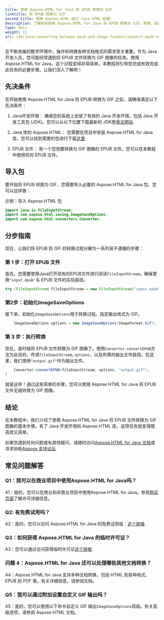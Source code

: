 ```yaml
---
title: 使用 Aspose.HTML for Java 将 EPUB 转换为 GIF
linktitle: 将 EPUB 转换为 GIF
second_title: 使用 Aspose.HTML 进行 Java HTML 处理
description: 了解如何使用 Aspose.HTML for Java 将 EPUB 转换为 GIF。简单、高效、可靠。
type: docs
weight: 11
url: /zh/java/converting-between-epub-and-image-formats/convert-epub-to-gif/
---
```

在不断发展的数字环境中，操作和转换各种文档格式的需求至关重要。作为 Java 开发人员，您可能经常遇到将 EPUB 文件转换为 GIF 图像的任务。使用 Aspose.HTML for Java，这个过程变得非常简单。本教程将引导您完成有效完成此任务的必要步骤。让我们深入了解吧！

## 先决条件

在开始使用 Aspose.HTML for Java 将 EPUB 转换为 GIF 之前，请确保满足以下先决条件：

1. Java开发环境：
   确保您的系统上安装了有效的 Java 开发环境，包括 Java 开发工具包 (JDK)。您可以从以下位置下载最新的 JDK[甲骨文网站](https://www.oracle.com/java/technologies/javase-downloads.html).

2. Java 库的 Aspose.HTML：
   您需要在项目中安装 Aspose.HTML for Java 库。您可以找到需要的包进行下载[这里](https://releases.aspose.com/html/java/).

3. EPUB 文件：
   有一个您想要转换为 GIF 图像的 EPUB 文件。您可以在本教程中使用任何 EPUB 文件。

## 导入包

要开始将 EPUB 转换为 GIF，您需要导入必要的 Aspose.HTML for Java 包。您可以这样做：

示例：导入 Aspose.HTML 包
```java
import java.io.FileInputStream;
import com.aspose.html.saving.ImageSaveOptions;
import com.aspose.html.converters.Converter;
```

## 分步指南

现在，让我们将 EPUB 到 GIF 的转换过程分解为一系列易于遵循的步骤：

### 第 1 步：打开 EPUB 文件

首先，您需要使用Java打开现有的EPUB文件进行阅读`FileInputStream`。确保更换`"input.epub"`与 EPUB 文件的实际路径。

```java
try (FileInputStream fileInputStream = new FileInputStream("input.epub")) {
```

### 第2步：初始化ImageSaveOptions

接下来，初始化`ImageSaveOptions`用于转换过程。指定输出格式为 GIF。

```java
    ImageSaveOptions options = new ImageSaveOptions(ImageFormat.Gif);
```

### 第 3 步：执行转换

现在，是时候将 EPUB 文件转换为 GIF 图像了。使用`Converter.convertEPUB`方法为此目的，传递`fileInputStream`, `options`，以及所需的输出文件路径。在这里，我们使用`"output.gif"`作为输出文件。

```java
    Converter.convertEPUB(fileInputStream, options, "output.gif");
}
```

就是这样！通过这些简单的步骤，您可以使用 Aspose.HTML for Java 将 EPUB 文件无缝转换为 GIF 图像。

## 结论

在本教程中，我们介绍了使用 Aspose.HTML for Java 将 EPUB 文件转换为 GIF 图像的基本步骤。有了 Java 开发环境和 Aspose.HTML 库，这项任务就变得既高效又简单。

如果您遇到任何问题或有其他疑问，请随时访问[Aspose.HTML for Java 文档](https://reference.aspose.com/html/java/)或寻求协助[Aspose 支持论坛](https://forum.aspose.com/).

## 常见问题解答

### Q1：我可以在商业项目中使用Aspose.HTML for Java吗？

A1：是的，您可以在商业和非商业项目中使用Aspose.HTML for Java。参观[购买页面](https://purchase.aspose.com/buy)了解许可详细信息。

### Q2: 有免费试用吗？

 A2：是的，您可以访问 Aspose.HTML for Java 的免费试用版：[这个链接](https://releases.aspose.com/).

### Q3：如何获得 Aspose.HTML for Java 的临时许可证？

 A3：您可以通过访问获得临时许可证[这个链接](https://purchase.aspose.com/temporary-license/).

### 问题 4：Aspose.HTML for Java 还可以处理哪些其他文档转换？

A4：Aspose.HTML for Java 支持多种文档转换，包括 HTML 到各种格式、EPUB 到 PDF 等。有关详细信息，请参阅文档。

### Q5：我可以通过附加设置自定义 GIF 输出吗？

 A5：是的，您可以使用以下命令自定义 GIF 输出`ImageSaveOptions`班级。有关高级选项，请参阅 Aspose.HTML 文档。